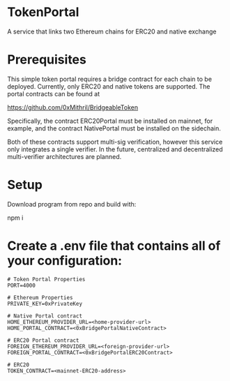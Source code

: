 # TokenPortal
A service that links two Ethereum chains for ERC20 and native exchange

# Prerequisites
This simple token portal requires a bridge contract for each chain to be deployed. 
Currently, only ERC20 and native tokens are supported. The portal contracts can be found at 

https://github.com/0xMithril/BridgeableToken

Specifically, the contract ERC20Portal must be installed on mainnet, for example, and the contract NativePortal 
must be installed on the sidechain.

Both of these contracts support multi-sig verification, however this service only integrates a single verifier. In
the future, centralized and decentralized multi-verifier architectures are planned.

# Setup
Download program from repo and build with:

npm i

# Create a .env file that contains all of your configuration:

```
# Token Portal Properties
PORT=4000

# Ethereum Properties
PRIVATE_KEY=0xPrivateKey

# Native Portal contract
HOME_ETHEREUM_PROVIDER_URL=<home-provider-url>
HOME_PORTAL_CONTRACT=<0xBridgePortalNativeContract>

# ERC20 Portal contract
FOREIGN_ETHEREUM_PROVIDER_URL=<foreign-provider-url>
FOREIGN_PORTAL_CONTRACT=<0xBridgePortalERC20Contract>

# ERC20
TOKEN_CONTRACT=<mainnet-ERC20-address>
```


